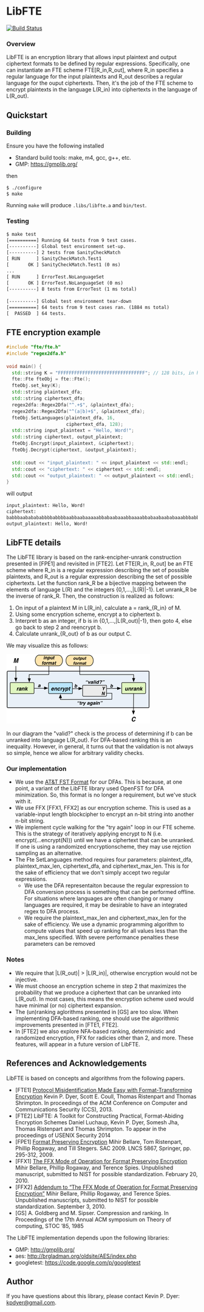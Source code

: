 LibFTE
======

[![Build Status](https://travis-ci.org/uProxy/libfte.svg?branch=master)](https://travis-ci.org/uProxy/libfte)

### Overview

LibFTE is an encryption library that allows input plaintext and output ciphertext formats to be defined by regular expressions.
Specifically, one can instantiate an FTE scheme FTE[R_in,R_out], where R_in specifies a regular language for the input plaintexts and R_out describes a regular language for the ouput ciphertexts.
Then, it's the job of the FTE scheme to encrypt plaintexts in the language L(R_in) into ciphertexts in the language of L(R_out).

Quickstart
----------

### Building

Ensure you have the following installed

* Standard build tools: make, m4, gcc, g++, etc.
* GMP: https://gmplib.org/

then

```shell
$ ./configure
$ make
```

Running ```make``` will produce ```.libs/libfte.a``` and ```bin/test```.

### Testing

```shell
$ make test
[==========] Running 64 tests from 9 test cases.
[----------] Global test environment set-up.
[----------] 2 tests from SanityCheckMatch
[ RUN      ] SanityCheckMatch.Test1
[       OK ] SanityCheckMatch.Test1 (0 ms)
...
[ RUN      ] ErrorTest.NoLanguageSet
[       OK ] ErrorTest.NoLanguageSet (0 ms)
[----------] 8 tests from ErrorTest (1 ms total)

[----------] Global test environment tear-down
[==========] 64 tests from 9 test cases ran. (1884 ms total)
[  PASSED  ] 64 tests.
```

FTE encryption example
----------------------

```c++
#include "fte/fte.h"
#include "regex2dfa.h"

void main() {
  std::string K = "FFFFFFFFFFFFFFFFFFFFFFFFFFFFFFFF"; // 128 bits, in hex
  fte::Fte fteObj = fte::Fte();
  fteObj.set_key(K);
  std::string plaintext_dfa;
  std::string ciphertext_dfa;
  regex2dfa::Regex2Dfa("^.+$", &plaintext_dfa);
  regex2dfa::Regex2Dfa("^(a|b)+$", &plaintext_dfa);
  fteObj.SetLanguages(plaintext_dfa, 16,
                      ciphertext_dfa, 128);
  std::string input_plaintext = "Hello, Word!";
  std::string ciphertext, output_plaintext;
  fteObj.Encrypt(input_plaintext, &ciphertext);
  fteObj.Decrypt(ciphertext, &output_plaintext);

  std::cout << "input_plaintext: " << input_plaintext << std::endl;
  std::cout << "ciphertext: " << ciphertext << std::endl;
  std::cout << "output_plaintext: " << output_plaintext << std::endl;
}
```

will output

```shell
input_plaintext: Hello, Word!
ciphertext: babbbaababababbbbabbbbaabbaabaaaaabbabaabaaabbaaaabbabaabaababaaabbbabbbaabababaaabbaabababbbbbbaabbbaaaaaaabbbbbabaabbbaaaabab
output_plaintext: Hello, Word!
```

LibFTE details
--------------

The LibFTE library is based on the rank-encipher-unrank construction presented in [FPE1] and revisited in [FTE2].
Let FTE[R_in, R_out] be an FTE scheme where R_in is a regular expression describing the set of possible plaintexts, and R_out is a regular expression describing the set of possible ciphertexts.
Let the function rank_R be a bijective mapping between the elements of language L(R) and the integers {0,1,...,|L(R)|-1}.
Let unrank_R be the inverse of rank_R.
Then, the construction is realized as follows:

1. On input of a plaintext M in L(R_in), calculate a = rank_{R_in} of M.
2. Using some encryption scheme, encrypt a to ciphertext b.
3. Interpret b as an integer, if b is in {0,1,...,|L(R_out)|-1}, then goto 4, else go back to step 2 and reencrypt b.
4. Calculate unrank_{R_out} of b as our output C.

We may visualize this as follows:

![LibFTE rank-encipher-urank construction](images/fte-workflow.png "The rank-encipher-unrank approach to Format-Transforming Encryption.")

In our diagram the "valid?" check is the process of determining if b can be unranked into language L(R_out).
For DFA-based ranking this is an inequality.
However, in general, it turns out that the validation is not always so simple, hence we allow for arbitrary validity checks.

### Our implementation

* We use the [AT&T FST Format](http://www2.research.att.com/~fsmtools/fsm/man4/fsm.5.html) for our DFAs. This is because, at one point, a variant of the LibFTE library used OpenFST for DFA minimization. So, this format is no longer a requirement, but we've stuck with it.
* We use FFX [FFX1, FFX2] as our encryption scheme. This is used as a variable-input length blockcipher to encrypt an n-bit string into another n-bit string.
* We implement cycle walking for the "try again" loop in our FTE scheme. This is the strategy of iteratively applying encrypt to N (i.e. encrypt(...encrypt(N))) until we have a ciphertext that can be unranked. If one is using a randomized encryptionscheme, they may use rejction sampling as an alternative.
* The Fte SetLanguages method requires four parameters: plaintext_dfa, plaintext_max_len, ciphertext_dfa, and ciphertext_max_len. This is for the sake of efficiency that we don't simply accept two regular expressions.
    * We use the DFA representaiton because the regular expression to DFA conversion process is something that can be performed offline. For situations where languages are often changing or many languages are required, it may be desirable to have an integrated regex to DFA process.
    * We require the plaintext_max_len and ciphertext_max_len for the sake of efficiency. We use a dynamic programming algorithm to compute values that speed up ranking for all values less than the max_lens specified. With severe performance penalties these parameters can be removed

### Notes

* We require that |L(R_out)| > |L(R_in)|, otherwise encryption would not be injective.
* We must choose an encryption scheme in step 2 that maximizes the probability that we produce a ciphertext that can be unranked into L(R_out). In most cases, this means the encryption scheme used would have minimal (or no) ciphertext expansion.
* The (un)ranking aglorithms presented in [GS] are too slow. When implementing DFA-based ranking, one should use the algorithmic improvements presented in [FTE1, FTE2].
* In [FTE2] we also explore NFA-based ranking, deterministic and randomized encryption, FFX for radicies other than 2, and more. These features, will appear in a future version of LibFTE.

References and Acknowledgements
-------------------------------

LibFTE is based on concepts and algorithms from the following papers.

* [FTE1] [Protocol Misidentification Made Easy with Format-Transforming Encryption](http://eprint.iacr.org/2012/494.pdf)
Kevin P. Dyer, Scott E. Coull, Thomas Ristenpart and Thomas Shrimpton.
In proceedings of the ACM Conference on Computer and Communications Security (CCS), 2013. 
* [FTE2] LibFTE: A Toolkit for Constructing Practical, Format-Abiding Encryption Schemes
Daniel Luchaup, Kevin P. Dyer, Somesh Jha, Thomas Ristenpart and Thomas Shrimpton.
To appear in the proceedings of USENIX Security 2014
* [FPE1] [Format Preserving Encryption](http://eprint.iacr.org/2009/251.pdf)
Mihir Bellare, Tom Ristenpart, Phillip Rogaway, and Till Stegers. SAC 2009. LNCS 5867, Springer, pp. 295-312, 2009.
* [FFX1] [The FFX Mode of Operation for Format Preserving Encryption](http://csrc.nist.gov/groups/ST/toolkit/BCM/documents/proposedmodes/ffx/ffx-spec.pdf)
Mihir Bellare, Phillip Rogaway, and Terence Spies. Unpublished manuscript, submitted to NIST for possible standardization. February 20, 2010.
* [FFX2] [Addendum to “The FFX Mode of Operation for Format Preserving Encryption”](http://csrc.nist.gov/groups/ST/toolkit/BCM/documents/proposedmodes/ffx/ffx-spec2.pdf)
Mihir Bellare, Phillip Rogaway, and Terence Spies. Unpublished manuscripts, submitted to NIST for possible standardization. September 3, 2010.
* [GS] A. Goldberg and M. Sipser. Compression and ranking. In Proceedings of the 17th Annual ACM symposium on Theory of computing, STOC ’85, 1985

The LibFTE implementation depends upon the following libraries:

* GMP: http://gmplib.org/
* aes: http://brgladman.org/oldsite/AES/index.php
* googletest: https://code.google.com/p/googletest

Author
------

If you have questions about this library, please contact Kevin P. Dyer: kpdyer@gmail.com.
